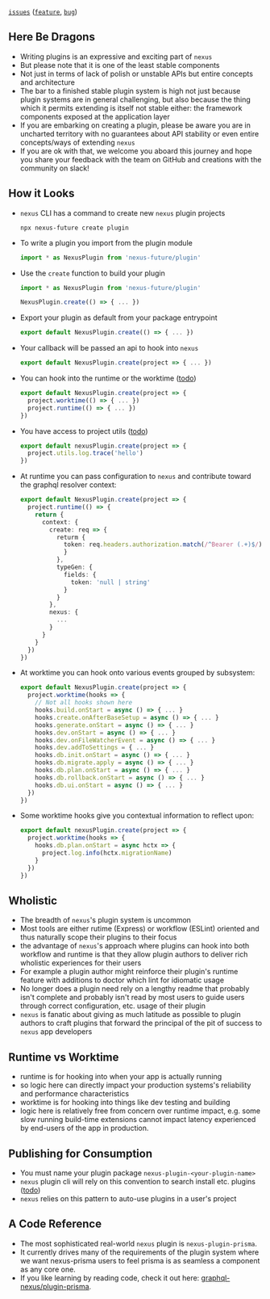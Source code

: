 [`issues`](https://github.com/graphql-nexus/nexus-future/labels/scope%2Fplugins) ([`feature`](https://github.com/graphql-nexus/nexus-future/issues?q=is%3Aopen+label%3Ascope%2Fplugins+label%3Atype%2Ffeature), [`bug`](https://github.com/graphql-nexus/nexus-future/issues?utf8=%E2%9C%93&q=is%3Aopen+label%3Ascope%2Fplugins+label%3Atype%2Fbug+))

## Here Be Dragons

- Writing plugins is an expressive and exciting part of `nexus`
- But please note that it is one of the least stable components
- Not just in terms of lack of polish or unstable APIs but entire concepts and architecture
- The bar to a finished stable plugin system is high not just because plugin systems are in general challenging, but also because the thing which it permits extending is itself not stable either: the framework components exposed at the application layer
- If you are embarking on creating a plugin, please be aware you are in uncharted territory with no guarantees about API stability or even entire concepts/ways of extending `nexus`
- If you are ok with that, we welcome you aboard this journey and hope you share your feedback with the team on GitHub and creations with the community on slack!

## How it Looks

- `nexus` CLI has a command to create new `nexus` plugin projects
  ```cli
  npx nexus-future create plugin
  ```
- To write a plugin you import from the plugin module
  ```ts
  import * as NexusPlugin from 'nexus-future/plugin'
  ```
- Use the `create` function to build your plugin

  ```ts
  import * as NexusPlugin from 'nexus-future/plugin'

  NexusPlugin.create(() => { ... })
  ```

- Export your plugin as default from your package entrypoint

  ```ts
  export default NexusPlugin.create(() => { ... })
  ```

- Your callback will be passed an api to hook into `nexus`

  ```ts
  export default NexusPlugin.create(project => { ... })
  ```

- You can hook into the runtime or the worktime ([todo](https://github.com/graphql-nexus/nexus-future/issues/294))

  ```ts
  export default NexusPlugin.create(project => {
    project.worktime(() => { ... })
    project.runtime(() => { ... })
  })
  ```

- You have access to project utils ([todo](https://github.com/graphql-nexus/nexus-future/issues/282))

  ```ts
  export default nexusPlugin.create(project => {
    project.utils.log.trace('hello')
  })
  ```

- At runtime you can pass configuration to `nexus` and contribute toward the graphql resolver context:

  ```ts
  export default NexusPlugin.create(project => {
    project.runtime(() => {
      return {
        context: {
          create: req => {
            returm {
              token: req.headers.authorization.match(/^Bearer (.+)$/)?[1] ?? null
              }
            },
            typeGen: {
              fields: {
                token: 'null | string'
              }
            }
          },
          nexus: {
            ...
          }
        }
      }
    })
  })
  ```

- At worktime you can hook onto various events grouped by subsystem:

  ```ts
  export default NexusPlugin.create(project => {
    project.worktime(hooks => {
      // Not all hooks shown here
      hooks.build.onStart = async () => { ... }
      hooks.create.onAfterBaseSetup = async () => { ... }
      hooks.generate.onStart = async () => { ... }
      hooks.dev.onStart = async () => { ... }
      hooks.dev.onFileWatcherEvent = async () => { ... }
      hooks.dev.addToSettings = { ... }
      hooks.db.init.onStart = async () => { ... }
      hooks.db.migrate.apply = async () => { ... }
      hooks.db.plan.onStart = async () => { ... }
      hooks.db.rollback.onStart = async () => { ... }
      hooks.db.ui.onStart = async () => { ... }
    })
  })
  ```

- Some worktime hooks give you contextual information to reflect upon:

  ```ts
  export default nexusPlugin.create(project => {
    project.worktime(hooks => {
      hooks.db.plan.onStart = async hctx => {
        project.log.info(hctx.migrationName)
      }
    })
  })
  ```

## Wholistic

- The breadth of `nexus`'s plugin system is uncommon
- Most tools are either rutime (Express) or workflow (ESLint) oriented and thus naturally scope their plugins to their focus
- the advantage of `nexus`'s approach where plugins can hook into both workflow and runtime is that they allow plugin authors to deliver rich wholistic experiences for their users
- For example a plugin author might reinforce their plugin's runtime feature with additions to doctor which lint for idiomatic usage
- No longer does a plugin need rely on a lengthy readme that probably isn't complete and probably isn't read by most users to guide users through correct configuration, etc. usage of their plugin
- `nexus` is fanatic about giving as much latitude as possible to plugin authors to craft plugins that forward the principal of the pit of success to `nexus` app developers

## Runtime vs Worktime

- runtime is for hooking into when your app is actually running
- so logic here can directly impact your production systems's reliability and performance characteristics
- worktime is for hooking into things like dev testing and building
- logic here is relatively free from concern over runtime impact, e.g. some slow running build-time extensions cannot impact latency experienced by end-users of the app in production.

## Publishing for Consumption

- You must name your plugin package `nexus-plugin-<your-plugin-name>`
- `nexus` plugin cli will rely on this convention to search install etc. plugins ([todo](https://github.com/graphql-nexus/nexus-future/issues/155))
- `nexus` relies on this pattern to auto-use plugins in a user's project

## A Code Reference

- The most sophisticated real-world `nexus` plugin is `nexus-plugin-prisma`.
- It currently drives many of the requirements of the plugin system where we want nexus-prisma users to feel prisma is as seamless a component as any core one.
- If you like learning by reading code, check it out here: [graphql-nexus/plugin-prisma](https://github.com/graphql-nexus/plugin-prisma).
